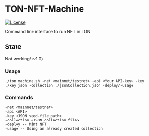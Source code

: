 # TON-NFT-Machine

[![License](https://img.shields.io/badge/License-Apache%202.0-blue.svg)](https://opensource.org/licenses/Apache-2.0)

Command line interface to run NFT in TON

## State

Not working! (v1.0)

### Usage

	./ton-machine.sh -net <mainnet/testnet> -api <Your API-key> -key ./key.json -collection ./jsonCollection.json -deploy/-usage
	

### Commands
	-net <mainnet/testnet>
	-api <API>
	-key <JSON seed-file path>
	-collection <JSON collection file>
	-deploy -- Mint NFT 
	-usage -- Using an already created collection
